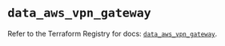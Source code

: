 # `data_aws_vpn_gateway`

Refer to the Terraform Registry for docs: [`data_aws_vpn_gateway`](https://registry.terraform.io/providers/hashicorp/aws/4.54.0/docs/data-sources/vpn_gateway).
